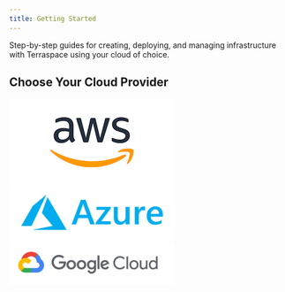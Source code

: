 ```yaml
---
title: Getting Started
---
```


Step-by-step guides for creating, deploying, and managing infrastructure with Terraspace using your cloud of choice.

## Choose Your Cloud Provider

<div class="container cloud-logos">
  <a href="{% link _docs/learn/aws.md %}"><img src="/img/cloud/aws.png" /></a>
  <a href="{% link _docs/learn/azure.md %}"><img src="/img/cloud/azure.png" /></a>
  <a href="{% link _docs/learn/gcp.md %}"><img src="/img/cloud/gcp.png" /></a>
</div>

